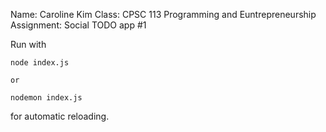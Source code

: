 Name: Caroline Kim
Class: CPSC 113 Programming and Euntrepreneurship
Assignment: Social TODO app #1


Run with 
    
    node index.js 
    
    or 
    
    nodemon index.js 
    
for automatic reloading.